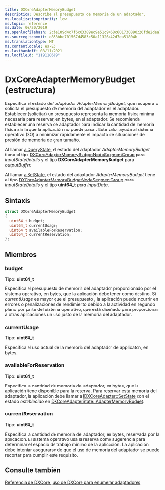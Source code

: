 ```yaml
---
title: DXCoreAdapterMemoryBudget
description: Describe el presupuesto de memoria de un adaptador.
ms.localizationpriority: low
ms.topic: reference
ms.date: 06/20/2019
ms.openlocfilehash: 2cbe109d4c7f6c03389ec9e51c9468c601730890220fde2dea72aed476093f47
ms.sourcegitcommit: e858bbe701567d4583c50a11326e42d7ea51804b
ms.translationtype: MT
ms.contentlocale: es-ES
ms.lasthandoff: 08/11/2021
ms.locfileid: "119118689"
---
```

# <a name="dxcoreadaptermemorybudget-structure"></a>DxCoreAdapterMemoryBudget (estructura)

Especifica el estado <em>del adaptador AdapterMemoryBudget,</em> que recupera o solicita el presupuesto de memoria del adaptador en el adaptador. Establecer (solicitar) un presupuesto representa la memoria física mínima necesaria para reservar, en bytes, en el adaptador. Se recomienda establecer una reserva de adaptador para indicar la cantidad de memoria física sin la que la aplicación no puede pasar. Este valor ayuda al sistema operativo (SO) a minimizar rápidamente el impacto de situaciones de presión de memoria de gran tamaño.

Al llamar [a QueryState](./nf-dxcore_interface-idxcoreadapter-querystate.md), el estado del adaptador <em>AdapterMemoryBudget</em> tiene el tipo <a href="/windows/win32/dxcore/dxcore_interface/ns-dxcore_interface-dxcoreadaptermemorybudgetnodesegmentgroup">DXCoreAdapterMemoryBudgetNodeSegmentGroup</a> para *inputStateDetails* y el tipo **DXCoreAdapterMemoryBudget** para *outputBuffer.*

Al llamar [a SetState](./nf-dxcore_interface-idxcoreadapter-setstate.md), el estado del adaptador <em>AdapterMemoryBudget</em> tiene el tipo <a href="/windows/win32/dxcore/dxcore_interface/ns-dxcore_interface-dxcoreadaptermemorybudgetnodesegmentgroup">DXCoreAdapterMemoryBudgetNodeSegmentGroup</a> para *inputStateDetails* y el tipo **uint64_t** *para inputData*.

## <a name="syntax"></a>Sintaxis

```cpp
struct DXCoreAdapterMemoryBudget
{
  uint64_t budget;
  uint64_t currentUsage;
  uint64_t availableForReservation;
  uint64_t currentReservation;
};
```

## <a name="members"></a>Miembros

### <a name="budget"></a>budget

Tipo: **uint64_t**

Especifica el presupuesto de memoria del adaptador proporcionado por el sistema operativo, en bytes, que la aplicación debe tener como destino. Si *currentUsage* es mayor que el presupuesto *,* la aplicación puede incurrir en errores o penalizaciones de rendimiento debido a la actividad en segundo plano por parte del sistema operativo, que está diseñado para proporcionar a otras aplicaciones un uso justo de la memoria del adaptador.

### <a name="currentusage"></a>currentUsage

Tipo: **uint64_t**

Especifica el uso actual de la memoria del adaptador de applicaton, en bytes.

### <a name="availableforreservation"></a>availableForReservation

Tipo: **uint64_t**

Especifica la cantidad de memoria del adaptador, en bytes, que la aplicación tiene disponible para la reserva. Para reservar esta memoria del adaptador, la aplicación debe llamar a [IDXCoreAdapter::SetState](./nf-dxcore_interface-idxcoreadapter-setstate.md) con el estado *establecido* en [DXCoreAdapterState::AdapterMemoryBudget](./ne-dxcore_interface-dxcoreadapterstate.md).

### <a name="currentreservation"></a>currentReservation

Tipo: **uint64_t**

Especifica la cantidad de memoria del adaptador, en bytes, reservada por la aplicación. El sistema operativo usa la reserva como sugerencia para determinar el espacio de trabajo mínimo de la aplicación. La aplicación debe intentar asegurarse de que el uso de memoria del adaptador se puede recortar para cumplir este requisito.

## <a name="see-also"></a>Consulte también

[Referencia de DXCore,](../dxcore-reference.md) [uso de DXCore para enumerar adaptadores](../dxcore-enum-adapters.md)